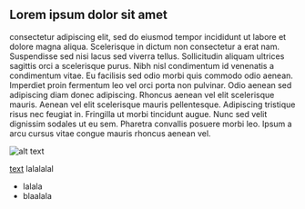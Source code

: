 ## Lorem ipsum dolor sit amet

consectetur adipiscing elit, sed do eiusmod tempor incididunt ut labore et dolore magna aliqua. Scelerisque in dictum non consectetur a erat nam. Suspendisse sed nisi lacus sed viverra tellus. Sollicitudin aliquam ultrices sagittis orci a scelerisque purus. Nibh nisl condimentum id venenatis a condimentum vitae. Eu facilisis sed odio morbi quis commodo odio aenean. Imperdiet proin fermentum leo vel orci porta non pulvinar. Odio aenean sed adipiscing diam donec adipiscing. Rhoncus aenean vel elit scelerisque mauris. Aenean vel elit scelerisque mauris pellentesque. Adipiscing tristique risus nec feugiat in. Fringilla ut morbi tincidunt augue. Nunc sed velit dignissim sodales ut eu sem. Pharetra convallis posuere morbi leo. Ipsum a arcu cursus vitae congue mauris rhoncus aenean vel.

![alt text](https://image.tutorvista.com/cms/images/38/square1.jpg)


[text](url) lalalalal

* lalala
* blaalala
